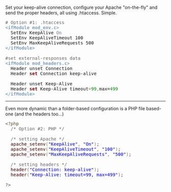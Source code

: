 Set your keep-alive connection, configure your Apache "on-the-fly" and send the proper headers, all using .htaccess. Simple.

<pre><span style='color:#696969; '># Option #1: .htaccess</span>
<span style='color:#7f9fbf; font-weight:bold; '>&lt;ifModule mod_env.c></span>
  SetEnv KeepAlive <span style='color:#797997; '>On</span>
  SetEnv KeepAliveTimeout 100
  SetEnv MaxKeepAliveRequests 500
<span style='color:#7f9fbf; font-weight:bold; '>&lt;/ifModule></span>

<span style='color:#696969; '>#set external-responses data </span>
<span style='color:#7f9fbf; font-weight:bold; '>&lt;ifModule mod_headers.c></span>
  Header unset Connection
  Header <span style='color:#800000; font-weight:bold; '>set</span> Connection keep-alive

  Header unset Keep-Alive
  Header <span style='color:#800000; font-weight:bold; '>set</span> Keep-Alive timeout<span style='color:#808030; '>=</span><span style='color:#008c00; '>99</span><span style='color:#808030; '>,</span>max=<span style='color:#008c00; '>499</span>
<span style='color:#7f9fbf; font-weight:bold; '>&lt;/ifModule></span>
</pre>

<hr />

Even more dynamic than a folder-based configuration is a PHP file based-one (and the headers too...)
<pre><span style='color:#5f5035;'>&lt;?php</span><span style='color:#000000;'></span>
<span style='color:#000000;'>&#xa0;&#xa0;</span><span style='color:#696969;'>/* Option #2: PHP */</span><span style='color:#000000;'></span>
<span style='color:#000000;'></span>
<span style='color:#000000;'>&#xa0;&#xa0;</span><span style='color:#696969;'>/* setting Apache */</span><span style='color:#000000;'></span>
<span style='color:#000000;'>&#xa0;&#xa0;</span><span style='color:#400000;'>apache_setenv</span><span style='color:#808030;'>(</span><span style='color:#0000e6;'>"KeepAlive"</span><span style='color:#808030;'>,</span><span style='color:#000000;'> </span><span style='color:#0000e6;'>"On"</span><span style='color:#808030;'>)</span><span style='color:#800080;'>;</span><span style='color:#000000;'></span>
<span style='color:#000000;'>&#xa0;&#xa0;</span><span style='color:#400000;'>apache_setenv</span><span style='color:#808030;'>(</span><span style='color:#0000e6;'>"KeepAliveTimeout"</span><span style='color:#808030;'>,</span><span style='color:#000000;'> </span><span style='color:#0000e6;'>"100"</span><span style='color:#808030;'>)</span><span style='color:#800080;'>;</span><span style='color:#000000;'></span>
<span style='color:#000000;'>&#xa0;&#xa0;</span><span style='color:#400000;'>apache_setenv</span><span style='color:#808030;'>(</span><span style='color:#0000e6;'>"MaxKeepAliveRequests"</span><span style='color:#808030;'>,</span><span style='color:#000000;'> </span><span style='color:#0000e6;'>"500"</span><span style='color:#808030;'>)</span><span style='color:#800080;'>;</span><span style='color:#000000;'></span>
<span style='color:#000000;'>&#xa0;&#xa0;</span>
<span style='color:#000000;'>&#xa0;&#xa0;</span><span style='color:#696969;'>/* setting headers */</span><span style='color:#000000;'></span>
<span style='color:#000000;'>&#xa0;&#xa0;</span><span style='color:#400000;'>header</span><span style='color:#808030;'>(</span><span style='color:#0000e6;'>"Connection: keep-alive"</span><span style='color:#808030;'>)</span><span style='color:#800080;'>;</span><span style='color:#000000;'></span>
<span style='color:#000000;'>&#xa0;&#xa0;</span><span style='color:#400000;'>header</span><span style='color:#808030;'>(</span><span style='color:#0000e6;'>"Keep-Alive: timeout=99, max=499"</span><span style='color:#808030;'>)</span><span style='color:#800080;'>;</span><span style='color:#000000;'></span>
<span style='color:#000000;'></span>
<span style='color:#5f5035;'>?></span>
</pre>

 <br />